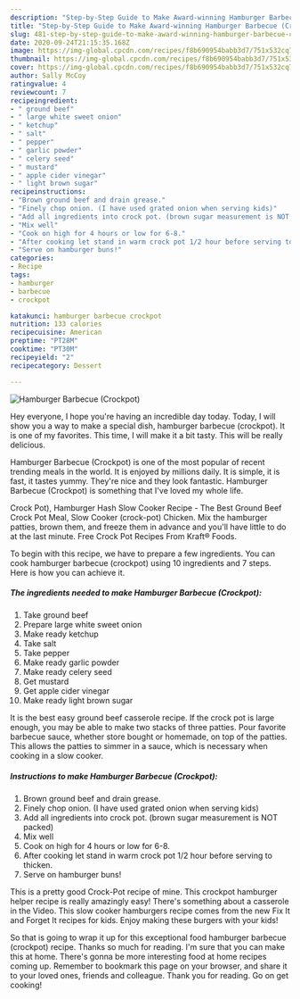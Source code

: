 ```yaml
---
description: "Step-by-Step Guide to Make Award-winning Hamburger Barbecue (Crockpot)"
title: "Step-by-Step Guide to Make Award-winning Hamburger Barbecue (Crockpot)"
slug: 481-step-by-step-guide-to-make-award-winning-hamburger-barbecue-crockpot
date: 2020-09-24T21:15:35.168Z
image: https://img-global.cpcdn.com/recipes/f8b690954babb3d7/751x532cq70/hamburger-barbecue-crockpot-recipe-main-photo.jpg
thumbnail: https://img-global.cpcdn.com/recipes/f8b690954babb3d7/751x532cq70/hamburger-barbecue-crockpot-recipe-main-photo.jpg
cover: https://img-global.cpcdn.com/recipes/f8b690954babb3d7/751x532cq70/hamburger-barbecue-crockpot-recipe-main-photo.jpg
author: Sally McCoy
ratingvalue: 4
reviewcount: 7
recipeingredient:
- " ground beef"
- " large white sweet onion"
- " ketchup"
- " salt"
- " pepper"
- " garlic powder"
- " celery seed"
- " mustard"
- " apple cider vinegar"
- " light brown sugar"
recipeinstructions:
- "Brown ground beef and drain grease."
- "Finely chop onion. (I have used grated onion when serving kids)"
- "Add all ingredients into crock pot. (brown sugar measurement is NOT packed)"
- "Mix well"
- "Cook on high for 4 hours or low for 6-8."
- "After cooking let stand in warm crock pot 1/2 hour before serving to thicken."
- "Serve on hamburger buns!"
categories:
- Recipe
tags:
- hamburger
- barbecue
- crockpot

katakunci: hamburger barbecue crockpot 
nutrition: 133 calories
recipecuisine: American
preptime: "PT28M"
cooktime: "PT30M"
recipeyield: "2"
recipecategory: Dessert

---
```



![Hamburger Barbecue (Crockpot)](https://img-global.cpcdn.com/recipes/f8b690954babb3d7/751x532cq70/hamburger-barbecue-crockpot-recipe-main-photo.jpg)

Hey everyone, I hope you're having an incredible day today. Today, I will show you a way to make a special dish, hamburger barbecue (crockpot). It is one of my favorites. This time, I will make it a bit tasty. This will be really delicious.

Hamburger Barbecue (Crockpot) is one of the most popular of recent trending meals in the world. It is enjoyed by millions daily. It is simple, it is fast, it tastes yummy. They're nice and they look fantastic. Hamburger Barbecue (Crockpot) is something that I've loved my whole life.

Crock Pot), Hamburger Hash Slow Cooker Recipe - The Best Ground Beef Crock Pot Meal, Slow Cooker (crock-pot) Chicken. Mix the hamburger patties, brown them, and freeze them in advance and you&#39;ll have little to do at the last minute. Free Crock Pot Recipes From Kraft® Foods.


To begin with this recipe, we have to prepare a few ingredients. You can cook hamburger barbecue (crockpot) using 10 ingredients and 7 steps. Here is how you can achieve it.

<!--inarticleads1-->

##### The ingredients needed to make Hamburger Barbecue (Crockpot):

1. Take  ground beef
1. Prepare  large white sweet onion
1. Make ready  ketchup
1. Take  salt
1. Take  pepper
1. Make ready  garlic powder
1. Make ready  celery seed
1. Get  mustard
1. Get  apple cider vinegar
1. Make ready  light brown sugar


It is the best easy ground beef casserole recipe. If the crock pot is large enough, you may be able to make two stacks of three patties. Pour favorite barbecue sauce, whether store bought or homemade, on top of the patties. This allows the patties to simmer in a sauce, which is necessary when cooking in a slow cooker. 

<!--inarticleads2-->

##### Instructions to make Hamburger Barbecue (Crockpot):

1. Brown ground beef and drain grease.
1. Finely chop onion. (I have used grated onion when serving kids)
1. Add all ingredients into crock pot. (brown sugar measurement is NOT packed)
1. Mix well
1. Cook on high for 4 hours or low for 6-8.
1. After cooking let stand in warm crock pot 1/2 hour before serving to thicken.
1. Serve on hamburger buns!


This is a pretty good Crock-Pot recipe of mine. This crockpot hamburger helper recipe is really amazingly easy! There&#39;s something about a casserole in the Video. This slow cooker hamburgers recipe comes from the new Fix It and Forget It recipes for kids. Enjoy making these burgers with your kids! 

So that is going to wrap it up for this exceptional food hamburger barbecue (crockpot) recipe. Thanks so much for reading. I'm sure that you can make this at home. There's gonna be more interesting food at home recipes coming up. Remember to bookmark this page on your browser, and share it to your loved ones, friends and colleague. Thank you for reading. Go on get cooking!

